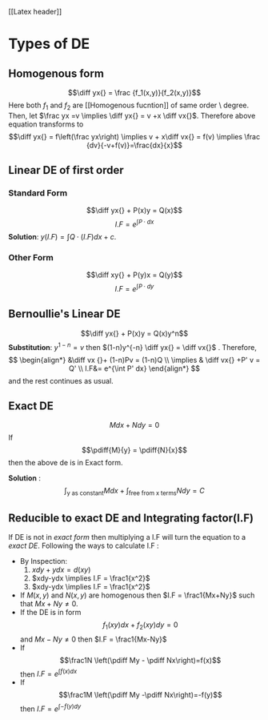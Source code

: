[[Latex header]]
# Types of DE
## Homogenous form
$$\diff yx{} = \frac {f_1(x,y)}{f_2(x,y)}$$Here both $f_1$ and $f_2$ are [[Homogenous fucntion]] of same order \ degree. Then, let $\frac yx =v \implies \diff yx{} = v +x \diff vx{}$. Therefore above equation  transforms to $$\diff yx{} = f\left(\frac yx\right) \implies v + x\diff vx{} = f(v) \implies \frac {dv}{-v+f(v)}=\frac{dx}{x}$$
## Linear DE of first order 
### Standard Form
$$\diff yx{} + P(x)y = Q(x)$$
$$I.F = e^{\int P\cdot dx}$$
**Solution**: $y(I.F) = \int Q\cdot (I.F) dx +c$. 

### Other Form
$$\diff xy{} + P(y)x = Q(y)$$
$$I.F = e^{\int P\cdot dy}$$
## Bernoullie's Linear DE
$$\diff yx{} + P(x)y = Q(x)y^n$$
**Substitution**: 
$y^{1-n} = v$ then $(1-n)y^{-n} \diff yx{} = \diff vx{}$ . Therefore,
$$ \begin{align*} 
&\diff vx {}+ (1-n)Pv = (1-n)Q \\
\implies & \diff vx{} +P' v = Q' \\
I.F&= e^{\int P' dx}
\end{align*} 
$$
and the rest continues as usual.
##  Exact DE 
$$Mdx+Ndy=0$$
If $$\pdiff{M}{y} = \pdiff{N}{x}$$ then the above de is in Exact form.

**Solution** : $$\int_{\text{y as constant}} M dx + \int_{\text{free from x terms}} Ndy = C$$
## Reducible to exact DE and Integrating factor(I.F)
If DE is not in *exact form* then multiplying a I.F will turn the equation to a *exact DE*. Following the ways to calculate I.F :
* By Inspection:
	1. $xdy+ydx = d(xy)$
	2. $xdy-ydx \implies I.F = \frac1{x^2}$
	3. $xdy-ydx \implies I.F = \frac1{x^2}$
* If $M(x,y)$ and $N(x,y)$  are homogenous then $I.F = \frac1{Mx+Ny}$ such that $Mx+Ny \neq0$.
* If the DE is in form $$f_1(xy)dx+f_2(xy)dy=0$$ and $Mx-Ny\neq0$ then $I.F = \frac1{Mx-Ny}$
* If $$\frac1N \left(\pdiff My - \pdiff Nx\right)=f(x)$$ then $I.F  = e^{\int f(x) dx}$
* If $$\frac1M \left(\pdiff My -\pdiff Nx\right)=-f(y)$$ then $I.F= e^{\int -f(y) dy}$


 